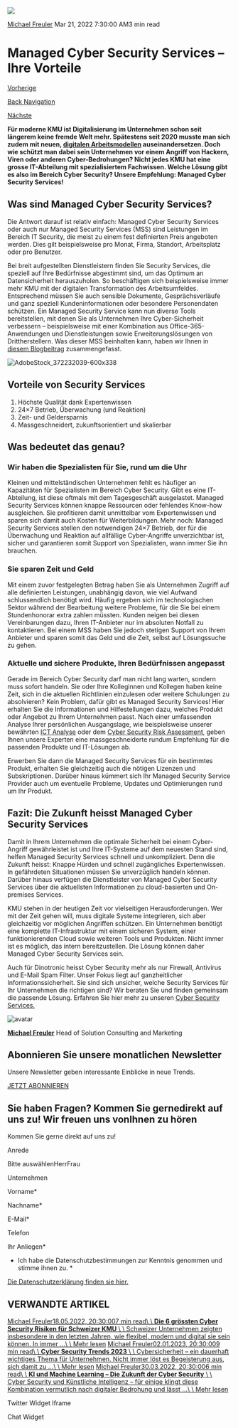 ![](https://25917640.fs1.hubspotusercontent-eu1.net/hub/25917640/hubfs/AdobeStock_372232039-600x338.webp?width=300&name=AdobeStock_372232039-600x338.webp)

[Michael Freuler](https://blog.dinotronic.ch/author/michael-freuler) Mar 21, 2022 7:30:00 AM3 min read

# Managed Cyber Security Services – Ihre Vorteile

[Vorherige](https://blog.dinotronic.ch/blog/digital-workplace/warum-microsoft-teams-die-wichtigsten-features-und-vorteile)

[Back Navigation](https://blog.dinotronic.ch/)

[Nächste](https://blog.dinotronic.ch/blog/cyber-security/ki-und-machine-learning-die-zukunft-der-cyber-security)

**Für moderne KMU ist Digitalisierung im Unternehmen schon seit längerem keine fremde Welt mehr. Spätestens seit 2020 musste man sich zudem mit neuen, [digitalen Arbeitsmodellen](https://www.dinotronic.ch/blog/digital-workplace/wie-arbeiten-wir-nach-corona-tipps-fuer-flexwork-und-remote-leadership/) auseinandersetzen. Doch wie schützt man dabei sein Unternehmen vor einem Angriff von Hackern, Viren oder anderen Cyber-Bedrohungen? Nicht jedes KMU hat eine grosse IT-Abteilung mit spezialisiertem Fachwissen. Welche Lösung gibt es also im Bereich Cyber Security? Unsere Empfehlung: Managed Cyber Security Services!**

## Was sind Managed Cyber Security Services?

Die Antwort darauf ist relativ einfach: Managed Cyber Security Services oder auch nur Managed Security Services (MSS) sind Leistungen im Bereich IT Security, die meist zu einem fest definierten Preis angeboten werden. Dies gilt beispielsweise pro Monat, Firma, Standort, Arbeitsplatz oder pro Benutzer.

Bei breit aufgestellten Dienstleistern finden Sie Security Services, die speziell auf Ihre Bedürfnisse abgestimmt sind, um das Optimum an Datensicherheit herauszuholen. So beschäftigen sich beispielsweise immer mehr KMU mit der digitalen Transformation des Arbeitsumfeldes. Entsprechend müssen Sie auch sensible Dokumente, Gesprächsverläufe und ganz speziell Kundeninformationen oder besondere Personendaten schützen. Ein Managed Security Service kann nun diverse Tools bereitstellen, mit denen Sie als Unternehmen Ihre Cyber-Sicherheit verbessern – beispielsweise mit einer Kombination aus Office-365-Anwendungen und Dienstleistungen sowie Erweiterungslösungen von Drittherstellern. Was dieser MSS beinhalten kann, haben wir Ihnen in [diesem Blogbeitrag](https://www.dinotronic.ch/blog/digital-workplace/das-steckt-in-unseren-managed-services/) zusammengefasst.

![AdobeStock_372232039-600x338](https://blog.dinotronic.ch/hs-fs/hubfs/AdobeStock_372232039-600x338.webp?width=600&height=338&name=AdobeStock_372232039-600x338.webp)

## Vorteile von Security Services

1. Höchste Qualität dank Expertenwissen
2. 24×7 Betrieb, Überwachung (und Reaktion)
3. Zeit- und Geldersparnis
4. Massgeschneidert, zukunftsorientiert und skalierbar

## Was bedeutet das genau?

### **Wir haben die Spezialisten für Sie, rund um die Uhr**

Kleinen und mittelständischen Unternehmen fehlt es häufiger an Kapazitäten für Spezialisten im Bereich Cyber Security. Gibt es eine IT-Abteilung, ist diese oftmals mit dem Tagesgeschäft ausgelastet. Managed Security Services können knappe Ressourcen oder fehlendes Know-how ausgleichen. Sie profitieren damit unmittelbar vom Expertenwissen und sparen sich damit auch Kosten für Weiterbildungen. Mehr noch: Managed Security Services stellen den notwendigen 24×7 Betrieb, der für die Überwachung und Reaktion auf allfällige Cyber-Angriffe unverzichtbar ist, sicher und garantieren somit Support von Spezialisten, wann immer Sie ihn brauchen.

### **Sie sparen Zeit und Geld**

Mit einem zuvor festgelegten Betrag haben Sie als Unternehmen Zugriff auf alle definierten Leistungen, unabhängig davon, wie viel Aufwand schlussendlich benötigt wird. Häufig ergeben sich im technologischen Sektor während der Bearbeitung weitere Probleme, für die Sie bei einem Stundenhonorar extra zahlen müssten. Kunden neigen bei diesen Vereinbarungen dazu, Ihren IT-Anbieter nur im absoluten Notfall zu kontaktieren. Bei einem MSS haben Sie jedoch stetigen Support von Ihrem Anbieter und sparen somit das Geld und die Zeit, selbst auf Lösungssuche zu gehen.

### **Aktuelle und sichere Produkte, Ihren Bedürfnissen angepasst**

Gerade im Bereich Cyber Security darf man nicht lang warten, sondern muss sofort handeln. Sie oder Ihre Kolleginnen und Kollegen haben keine Zeit, sich in die aktuellen Richtlinien einzulesen oder weitere Schulungen zu absolvieren? Kein Problem, dafür gibt es Managed Security Services! Hier erhalten Sie die Informationen und Hilfestellungen dazu, welches Produkt oder Angebot zu Ihrem Unternehmen passt. Nach einer umfassenden Analyse Ihrer persönlichen Ausgangslage, wie beispielsweise unserer bewährten [ICT Analyse](https://www.dinotronic.ch/consulting/ict-analyse/) oder dem [Cyber Security Risk Assessment](https://www.dinotronic.ch/consulting/cyber-security-risk-assessment/), geben Ihnen unsere Experten eine massgeschneiderte rundum Empfehlung für die passenden Produkte und IT-Lösungen ab.

Erwerben Sie dann die Managed Security Services für ein bestimmtes Produkt, erhalten Sie gleichzeitig auch die nötigen Lizenzen und Subskriptionen. Darüber hinaus kümmert sich Ihr Managed Security Service Provider auch um eventuelle Probleme, Updates und Optimierungen rund um Ihr Produkt.

## **Fazit: Die Zukunft heisst Managed Cyber Security Services**

Damit in Ihrem Unternehmen die optimale Sicherheit bei einem Cyber-Angriff gewährleistet ist und Ihre IT-Systeme auf dem neuesten Stand sind, helfen Managed Security Services schnell und unkompliziert. Denn die Zukunft heisst: Knappe Hürden und schnell zugängliches Expertenwissen. In gefährdeten Situationen müssen Sie unverzüglich handeln können. Darüber hinaus verfügen die Dienstleister von Managed Cyber Security Services über die aktuellsten Informationen zu cloud-basierten und On-premises Services.

KMU stehen in der heutigen Zeit vor vielseitigen Herausforderungen. Wer mit der Zeit gehen will, muss digitale Systeme integrieren, sich aber gleichzeitig vor möglichen Angriffen schützen. Ein Unternehmen benötigt eine komplette IT-Infrastruktur mit einem sicheren System, einer funktionierenden Cloud sowie weiteren Tools und Produkten. Nicht immer ist es möglich, das intern bereitzustellen. Die Lösung können daher Managed Cyber Security Services sein.

Auch für Dinotronic heisst Cyber Security mehr als nur Firewall, Antivirus und E-Mail Spam Filter. Unser Fokus liegt auf ganzheitlicher Informationssicherheit. Sie sind sich unsicher, welche Security Services für Ihr Unternehmen die richtigen sind? Wir beraten Sie und finden gemeinsam die passende Lösung. Erfahren Sie hier mehr zu unseren [Cyber Security Services.](https://www.dinotronic.ch/cyber-security/)

![avatar](https://25917640.fs1.hubspotusercontent-eu1.net/hub/25917640/hubfs/01_Visual%20Content/01_Mitarbeiter-Fotos/Michael%20Freuler%20klein.png?width=290&name=Michael%20Freuler%20klein.png)

[**Michael Freuler**](https://blog.dinotronic.ch/author/michael-freuler) Head of Solution Consulting and Marketing

## Abonnieren Sie unsere monatlichen Newsletter

Unsere Newsletter geben interessante Einblicke in neue Trends.

[JETZT ABONNIEREN](https://cta-eu1.hubspot.com/web-interactives/public/v1/track/click?encryptedPayload=AVxigLINnUdDrwMTjStJbdpYE%2FUBWm6h3UTPNr5eQSlP7n3gaXEFYaPjdAMASlqN8RIgIhfbIO25EjemCNbtQUuDHwL7m8OEbUArmWsm0P8hVhVCi7FEWAXB1mF6crSs0cGTbG6yZZoGaIQWUulKJ3cMWIc9gB2hcIIclcFA3lhlfXJh9Mw1J3YBx1B9caRz66A%3D&portalId=25917640&webInteractiveContentId=114201044682&webInteractiveId=151726273754&containerType=EMBEDDED&pageUrl=https%3A%2F%2Fblog.dinotronic.ch%2Fblog%2Fcyber-security%2Fmanaged-cyber-security-services-ihre-vorteile&pageTitle=Managed+Cyber+Security+Services+%E2%80%93+Ihre+Vorteile&referrer=&userAgent=Mozilla%2F5.0+%28X11%3B+Linux+x86_64%29+AppleWebKit%2F537.36+%28KHTML%2C+like+Gecko%29+Chrome%2F132.0.0.0+Safari%2F537.36&hutk=&hssc=&hstc=&pageId=116866208227)

## Sie haben Fragen? Kommen Sie gernedirekt auf uns zu! Wir freuen uns vonIhnen zu hören

Kommen Sie gerne direkt auf uns zu!

Anrede

Bitte auswählenHerrFrau

Unternehmen

Vorname\*

Nachname\*

E-Mail\*

Telefon

Ihr Anliegen\*

- Ich habe die Datenschutzbestimmungen zur Kenntnis genommen und stimme ihnen zu.
\*

[Die Datenschutzerklärung finden sie hier.](https://dinotronic.ch/datenschutz)

## VERWANDTE ARTIKEL

[Michael Freuler18.05.2022, 20:30:007 min read\\
\\
**Die 6 grössten Cyber Security Risiken für Schweizer KMU** \\
\\
Schweizer Unternehmen zeigten insbesondere in den letzten Jahren, wie flexibel, modern und digital sie sein können. In immer ...\\
\\
Mehr lesen](https://blog.dinotronic.ch/blog/cyber-security/die-6-groessten-cyber-security-risiken-fuer-schweizer-kmu) [Michael Freuler02.01.2023, 20:30:009 min read\\
\\
**Cyber Security Trends 2023** \\
\\
Cybersicherheit – ein dauerhaft wichtiges Thema für Unternehmen. Nicht immer löst es Begeisterung aus, sich damit zu ...\\
\\
Mehr lesen](https://blog.dinotronic.ch/blog/digital-workplace/microsoft-stellt-skype-fuer-business-online-ein-0-0-0) [Michael Freuler30.03.2022, 20:30:006 min read\\
\\
**KI und Machine Learning – Die Zukunft der Cyber Security** \\
\\
Cyber Security und Künstliche Intelligenz – für einige klingt diese Kombination vermutlich nach digitaler Bedrohung und lässt ...\\
\\
Mehr lesen](https://blog.dinotronic.ch/blog/cyber-security/ki-und-machine-learning-die-zukunft-der-cyber-security)

Twitter Widget Iframe

Chat Widget